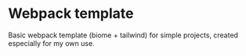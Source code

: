 # Webpack template 
Basic webpack template (biome + tailwind) for simple projects, created especially for my own use.
